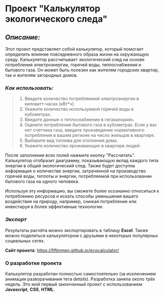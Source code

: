 
# Проект "Калькулятор экологического следа"
## *Описание:*
Этот проект представляет собой калькулятор, который помогает определить влияние повседневного образа жизни на окружающую среду. Калькулятор рассчитывает экологический след на основе потребления электроэнергии, горячей воды, теплоснабжения и бытового газа. Он может быть полезен как жителям городских квартир, так и жителям загородных домов.

### *Как использовать:*
>1. Введите количество потребляемой электроэнергии в киловатт-часах (кВт*ч).
>2. Укажите количество используемой горячей воды в кубометрах.
>3. Введите данные о теплоснабжении в гигакалориях.
>4. Оцените потребление бытового газа в кубометрах. Если у вас нет счетчика газа, введите произведение нормативного потребления в вашем регионе на число жильцов в квартире.
>5. Выберите вид топлива для отопления дома.
>6. Укажите количество проживающих в квартире людей.

После заполнения всех полей нажмите кнопку "Рассчитать". Калькулятор отобразит диаграмму, показывающую вклад каждого типа энергии в общий экологический след. Также будет доступна информация о количестве энергии, затраченной на производство горячей воды, теплоты и энергии, потребляемой при использовании бытового газа на одного человека.

Используя эту информацию, вы сможете более осознанно относиться к потреблению ресурсов и искать способы уменьшения вашего воздействия на природу, например, снижая потребление или инвестируя в более эффективные технологии.

### *Экспорт*
Результаты расчёта можно экспортировать в таблицу **Excel**. Также можно поделиться калькулятором с друзьями в некоторых популярных социальных сетях.

**Сайт проекта**: https://fiftinmen.github.io/ecocalculator/

### О разработке проекта
Калькулятор разработан полностью самостоятельно (за исключением анимации разворачивания тега *details*). Разработка заняла около трёх недель. Это мой первый законченный проект с использованием **Javascript**, **CSS**, **HTML**.
